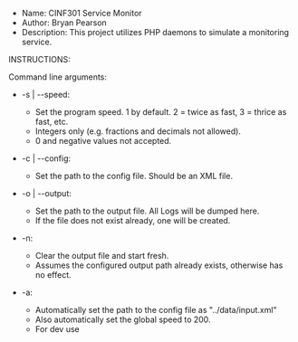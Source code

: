 * Name: CINF301 Service Monitor
* Author: Bryan Pearson
* Description: This project utilizes PHP daemons to simulate a monitoring service.

INSTRUCTIONS: 

Command line arguments: 
* -s | --speed:
	* Set the program speed. 1 by default. 2 = twice as fast, 3 = thrice as fast, etc.
	* Integers only (e.g. fractions and decimals not allowed).
	* 0 and negative values not accepted.

* -c | --config:
	* Set the path to the config file. Should be an XML file.

* -o | --output:
	* Set the path to the output file. All Logs will be dumped here.
	* If the file does not exist already, one will be created.

* -n: 
	* Clear the output file and start fresh.
	* Assumes the configured output path already exists, otherwise has no effect.

* -a:
	* Automatically set the path to the config file as "../data/input.xml"
	* Also automatically set the global speed to 200.
	* For dev use
